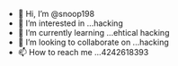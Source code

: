 - 👋 Hi, I’m @snoop198
- 👀 I’m interested in ...hacking
- 🌱 I’m currently learning ...ehtical hacking
- 💞️ I’m looking to collaborate on ...hacking
- 📫 How to reach me ...4242618393

<!---
snoop198/snoop198 is a ✨ special ✨ repository because its `README.md` (this file) appears on your GitHub profile.
You can click the Preview link to take a look at your changes.
--->
